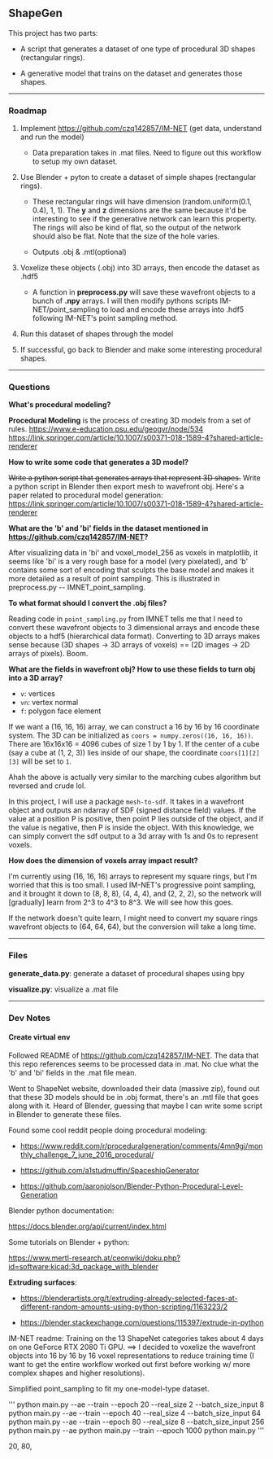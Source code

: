 ## ShapeGen

This project has two parts:

- A script that generates a dataset of one type of procedural 3D shapes (rectangular rings). 

- A generative model that trains on the dataset and generates those shapes. 

---

### Roadmap

1. Implement https://github.com/czq142857/IM-NET (get data, understand and run the model)

    - Data preparation takes in .mat files. Need to figure out this workflow to setup my own dataset. 

2. Use Blender + pyton to create a dataset of simple shapes (rectangular rings). 

    - These rectangular rings will have dimension (random.uniform(0.1, 0.4), 1, 1). The **y** and **z** dimensions are the same because it'd be interesting to see if the generative network can learn this property. The rings will also be kind of flat, so the output of the network should also be flat. Note that the size of the hole varies. 

    - Outputs .obj & .mtl(optional)

3. Voxelize these objects (.obj) into 3D arrays, then encode the dataset as .hdf5

    - A function in **preprocess.py** will save these wavefront objects to a bunch of **.npy** arrays. I will then modify pythons scripts IM-NET/point_sampling to load and encode these arrays into .hdf5 following IM-NET's point sampling method.

4. Run this dataset of shapes through the model

5. If successful, go back to Blender and make some interesting procedural shapes.

---

### Questions

**What's procedural modeling?**

**Procedural Modeling** is the process of creating 3D models from a set of rules. 
https://www.e-education.psu.edu/geogvr/node/534
https://link.springer.com/article/10.1007/s00371-018-1589-4?shared-article-renderer

**How to write some code that generates a 3D model?**

~~Write a python script that generates arrays that represent 3D shapes.~~ Write a python script in Blender then export mesh to wavefront obj. Here's a paper related to procedural model generation: https://link.springer.com/article/10.1007/s00371-018-1589-4?shared-article-renderer

**What are the 'b' and 'bi' fields in the dataset mentioned in https://github.com/czq142857/IM-NET?**

After visualizing data in 'bi' and voxel_model_256 as voxels in matplotlib, it seems like 'bi' is a very rough base for a model (very pixelated), and 'b' contains some sort of encoding that sculpts the base model and makes it more detailed as a result of point sampling. This is illustrated in preprocess.py -- IMNET_point_sampling.

**To what format should I convert the .obj files?**

Reading code in ```point_sampling.py``` from IMNET tells me that I need to convert these wavefront objects to 3 dimensional arrays and encode these objects to a hdf5 (hierarchical data format). Converting to 3D arrays makes sense because (3D shapes -> 3D arrays of voxels) == (2D images -> 2D arrays of pixels). Boom.  

**What are the fields in wavefront obj? How to use these fields to turn obj into a 3D array?**

- ```v```: vertices
- ```vn```: vertex normal
- ```f```: polygon face element

If we want a (16, 16, 16) array, we can construct a 16 by 16 by 16 coordinate system. The 3D can be initialized as ```coors = numpy.zeros((16, 16, 16))```. There are 16x16x16 = 4096 cubes of size 1 by 1 by 1. If the center of a cube (say a cube at (1, 2, 3)) lies inside of our shape, the coordinate ```coors[1][2][3]``` will be set to ```1```. 

Ahah the above is actually very similar to the marching cubes algorithm but reversed and crude lol. 

In this project, I will use a package ```mesh-to-sdf```. It takes in a wavefront object and outputs an ndarray of SDF (signed distance field) values. If the value at a position P is positive, then point P lies outside of the object, and if the value is negative, then P is inside the object. With this knowledge, we can simply convert the sdf output to a 3d array with 1s and 0s to represent voxels. 

**How does the dimension of voxels array impact result?**

I'm currently using (16, 16, 16) arrays to represent my square rings, but I'm worried that this is too small. I used IM-NET's progressive point sampling, and it brought it down to (8, 8, 8), (4, 4, 4), and (2, 2, 2), so the network will [gradually] learn from 2^3 to 4^3 to 8^3. We will see how this goes. 

If the network doesn't quite learn, I might need to convert my square rings wavefront objects to (64, 64, 64), but the conversion will take a long time. 

---

### Files

**generate_data.py**: generate a dataset of procedural shapes using bpy

**visualize.py**: visualize a .mat file

---

### Dev Notes

#### Create virtual env

Followed README of https://github.com/czq142857/IM-NET. The data that this repo references seems to be processed data in .mat. No clue what the 'b' and 'bi' fields in the .mat file mean. 

Went to ShapeNet website, downloaded their data (massive zip), found out that these 3D models should be in .obj format, there's an .mtl file that goes along with it. Heard of Blender, guessing that maybe I can write some script in Blender to generate these files.

Found some cool reddit people doing procedural modeling: 

- https://www.reddit.com/r/proceduralgeneration/comments/4mn9gj/monthly_challenge_7_june_2016_procedural/

- https://github.com/a1studmuffin/SpaceshipGenerator

- https://github.com/aaronjolson/Blender-Python-Procedural-Level-Generation

Blender python documentation:

https://docs.blender.org/api/current/index.html

Some tutorials on Blender + python: 

https://www.mertl-research.at/ceonwiki/doku.php?id=software:kicad:3d_package_with_blender

**Extruding surfaces**:

- https://blenderartists.org/t/extruding-already-selected-faces-at-different-random-amounts-using-python-scripting/1163223/2

- https://blender.stackexchange.com/questions/115397/extrude-in-python

IM-NET readme: Training on the 13 ShapeNet categories takes about 4 days on one GeForce RTX 2080 Ti GPU. ==> I decided to voxelize the wavefront objects into 16 by 16 by 16 voxel representations to reduce training time (I want to get the entire workflow worked out first before working w/ more complex shapes and higher resolutions). 

Simplified point_sampling to fit my one-model-type dataset. 

'''
python main.py --ae --train --epoch 20 --real_size 2 --batch_size_input 8
python main.py --ae --train --epoch 40 --real_size 4 --batch_size_input 64
python main.py --ae --train --epoch 80 --real_size 8 --batch_size_input 256
python main.py --ae
python main.py --train --epoch 1000
python main.py
'''


20, 80,  